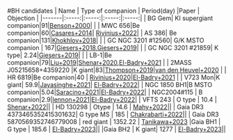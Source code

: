 #BH candidates
| Name | Type of companion | Period(day)  |Paper   |   Objection |
|-------|:-----:|:-----:|:-----:|:-----:|
| BG Gem| KI supergiant companion|91|[Benson+2000](https://ui.adsabs.harvard.edu/abs/2000AJ....119..890B/abstract)| | 
| MWC 656|Be companion|60|[Casares+2014](https://ui.adsabs.harvard.edu/abs/2014Natur.505..378C/abstract)| [Rivinius+2022](https://ui.adsabs.harvard.edu/abs/2022arXiv220812315R/abstract)|
| AS 386| Be companion|131|[Khokhlov+2018](https://ui.adsabs.harvard.edu/abs/2018ApJ...856..158K/abstract)| |
| GC NGC 3201  \#12560| G/K MSTO companion | 167|[Giesers+2018](https://ui.adsabs.harvard.edu/abs/2018MNRAS.475L..15G/abstract),[Giesers+2019](https://ui.adsabs.harvard.edu/abs/2019A%26A...632A...3G/abstract)| |
| GC NGC 3201 \#21859| K type| 2.24|[Giesers+2019](https://ui.adsabs.harvard.edu/abs/2019A%26A...632A...3G/abstract)| |
| LB-1|Be companion|79|[Liu+2019](https://ui.adsabs.harvard.edu/abs/2019Natur.575..618L/abstract)|[Shenar+2020](https://ui.adsabs.harvard.edu/abs/2020A%26A...639L...6S/abstract),[El-Badry+2021](https://ui.adsabs.harvard.edu/abs/2021MNRAS.502.3436E/abstract) |
| 2MASS J05215658+4359220 |K giant|83|[Thompson+2019](https://ui.adsabs.harvard.edu/abs/2019Sci...366..637T/abstract)|[van den Heuvel+2020](https://ui.adsabs.harvard.edu/abs/2020Sci...368.3282V/abstract) |
| HR 6819|Be companion|40 | [Rivinius+2020](https://ui.adsabs.harvard.edu/abs/2020A%26A...637L...3R/abstract)|[El-Badry+2021](https://ui.adsabs.harvard.edu/abs/2021MNRAS.502.3436E/abstract) |
| V723 Mon|K giant| 59.9|[Jayasinghe+2021](https://ui.adsabs.harvard.edu/abs/2021MNRAS.504.2577J/abstract)| [El-Badry+2022](https://ui.adsabs.harvard.edu/abs/2022MNRAS.512.5620E/abstract)|
| NGC 1850 BH1|B MSTO companion|5.04|[Saracino+2021](https://ui.adsabs.harvard.edu/abs/2022MNRAS.511.2914S/abstract)|[El-Badry+2022](https://ui.adsabs.harvard.edu/abs/2022MNRAS.511L..24E/abstract)|
| NGC2004\#115 | B companion|2.9|[lennon+2021](https://ui.adsabs.harvard.edu/abs/2022A%26A...665A.180L/abstract)|[El-Badry+2022](https://ui.adsabs.harvard.edu/abs/2022MNRAS.511.3089E/abstract)|
| VFTS 243 | O type | 10.4 | [Shenar+2022](https://ui.adsabs.harvard.edu/abs/2022NatAs...6.1085S/abstract)||
 | HD 130298 | Otype | 14.6 | [Mahy+2022](https://ui.adsabs.harvard.edu/abs/2022A%26A...664A.159M/abstract)||
 | Gaia DR3 4373465352415301632| G type MS | 185 |  [Chakrabarti+2022](https://ui.adsabs.harvard.edu/abs/2022arXiv221005003C/abstract)||
| Gaia DR3 5870569352746779008 | red giant | 1352.22 | [Tanikawa+2023](https://ui.adsabs.harvard.edu/abs/2023ApJ...946...79T/abstract)
 |Gaia BH1 | G type | 185.6 | [El-Badry+2023](https://ui.adsabs.harvard.edu/abs/2023MNRAS.518.1057E/abstract)||
 |Gaia BH2 | K giant| 1277 | [El-Badry+2023](https://ui.adsabs.harvard.edu/abs/2023MNRAS.521.4323E/abstract)||

